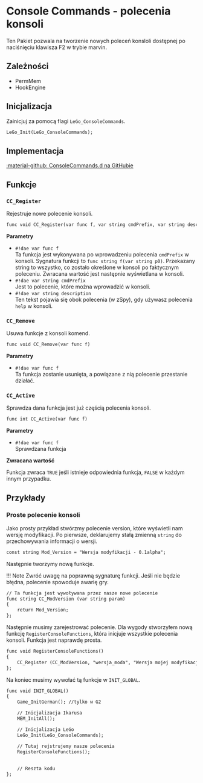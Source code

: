 # Console Commands - polecenia konsoli
Ten Pakiet pozwala na tworzenie nowych poleceń konsloli dostępnej po naciśnięciu klawisza F2 w trybie marvin.

## Zależności

- PermMem
- HookEngine

## Inicjalizacja
Zainicjuj za pomocą flagi `LeGo_ConsoleCommands`.
```dae
LeGo_Init(LeGo_ConsoleCommands);
```

## Implementacja
[:material-github: ConsoleCommands.d na GitHubie](https://github.com/Lehona/LeGo/blob/dev/ConsoleCommands.d)

## Funkcje

### `CC_Register`
Rejestruje nowe polecenie konsoli.
```dae
func void CC_Register(var func f, var string cmdPrefix, var string description)
```
**Parametry**

- `#!dae var func f`  
    Ta funkcja jest wykonywana po wprowadzeniu polecenia `cmdPrefix` w konsoli. Sygnatura funkcji to `func string f(var string p0)`. Przekazany string to wszystko, co zostało określone w konsoli po faktycznym poleceniu. Zwracana wartość jest następnie wyświetlana w konsoli.
- `#!dae var string cmdPrefix`  
    Jest to polecenie, które można wprowadzić w konsoli.
- `#!dae var string description`  
    Ten tekst pojawia się obok polecenia (w zSpy), gdy używasz polecenia `help` w konsoli.

### `CC_Remove`
Usuwa funkcje z konsoli komend.
```dae
func void CC_Remove(var func f)
```
**Parametry**

- `#!dae var func f`  
    Ta funkcja zostanie usunięta, a powiązane z nią polecenie przestanie działać.

### `CC_Active`
Sprawdza dana funkcja jest już częścią polecenia konsoli.
```dae
func int CC_Active(var func f)
```
**Parametry**

- `#!dae var func f`  
    Sprawdzana funkcja

**Zwracana wartość**

Funkcja zwraca `TRUE` jeśli istnieje odpowiednia funkcja, `FALSE` w każdym innym przypadku.

## Przykłady

### Proste polecenie konsoli
Jako prosty przykład stwórzmy polecenie version, które wyświetli nam wersję modyfikacji. 
Po pierwsze, deklarujemy stałą zmienną `string` do przechowywania informacji o wersji.
```dae
const string Mod_Version = "Wersja modyfikacji - 0.1alpha";
```
Następnie tworzymy nową funkcje.

!!! Note
    Zwróć uwagę na poprawną sygnaturę funkcji. Jeśli nie będzie błędna, polecenie spowoduje awarię gry.

```dae
// Ta funkcja jest wywoływana przez nasze nowe polecenie
func string CC_ModVersion (var string param)
{
    return Mod_Version;
};
```
Następnie musimy zarejestrować polecenie. Dla wygody stworzyłem nową funkcję `RegisterConsoleFunctions`, która inicjuje wszystkie polecenia konsoli. Funkcja jest naprawdę prosta.
```dae
func void RegisterConsoleFunctions()
{
    CC_Register (CC_ModVersion, "wersja_moda", "Wersja mojej modyfikacji.");
};
```
Na koniec musimy wywołać tą funkcje w `INIT_GLOBAL`.
```dae
func void INIT_GLOBAL()
{
    Game_InitGerman(); //tylko w G2

    // Inicjalizacja Ikarusa
    MEM_InitAll();

    // Inicjalizacja LeGo
    LeGo_Init(LeGo_ConsoleCommands);

    // Tutaj rejstrujemy nasze polecenia
    RegisterConsoleFunctions();
    
    
    // Reszta kodu
};
```
